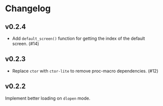 # Changelog

## v0.2.4

- Add `default_screen()` function for getting the index of the default screen. (#14)

## v0.2.3

- Replace `ctor` with `ctor-lite` to remove proc-macro dependencies. (#12)

## v0.2.2

Implement better loading on `dlopen` mode.
